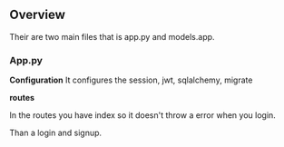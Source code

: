 ## Overview

Their are two main files that is app.py and models.app.

### App.py

**Configuration**
It configures the session, jwt, sqlalchemy, migrate

**routes**

In the routes you have index so it doesn't throw a error when
you login.

Than a login and signup.
